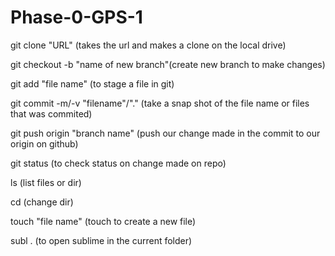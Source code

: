 # Phase-0-GPS-1

git clone "URL" (takes the url and makes a clone on the local drive)

git checkout -b "name of new branch"(create new branch to make changes)

git add "file name" (to stage a file in git)

git commit -m/-v "filename"/"." (take a snap shot of the file name or files that was commited)

git push origin "branch name" (push our change made in the commit to our origin on github)

git status (to check status on change made on repo)

ls (list files or dir)

cd (change dir)

touch "file name" (touch to create a new file)

subl . (to open sublime in the current folder)